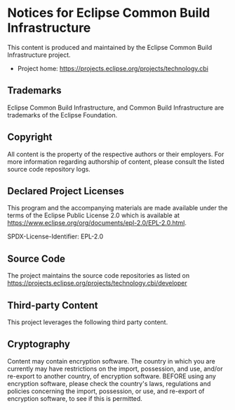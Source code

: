 # Notices for Eclipse Common Build Infrastructure

This content is produced and maintained by the Eclipse Common Build
Infrastructure project.

* Project home: https://projects.eclipse.org/projects/technology.cbi

## Trademarks

Eclipse Common Build Infrastructure, and Common Build Infrastructure are
trademarks of the Eclipse Foundation.

## Copyright

All content is the property of the respective authors or their employers. For
more information regarding authorship of content, please consult the listed
source code repository logs.

## Declared Project Licenses

This program and the accompanying materials are made available under the terms
of the Eclipse Public License 2.0 which is available at
https://www.eclipse.org/org/documents/epl-2.0/EPL-2.0.html.

SPDX-License-Identifier: EPL-2.0

## Source Code

The project maintains the source code repositories as listed on 
https://projects.eclipse.org/projects/technology.cbi/developer

## Third-party Content

This project leverages the following third party content.

## Cryptography

Content may contain encryption software. The country in which you are currently
may have restrictions on the import, possession, and use, and/or re-export to
another country, of encryption software. BEFORE using any encryption software,
please check the country's laws, regulations and policies concerning the import,
possession, or use, and re-export of encryption software, to see if this is
permitted. 
